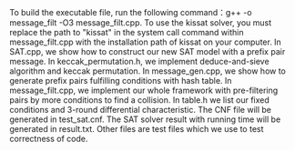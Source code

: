 To build the executable file, run the following command：g++ -o message_filt -O3 message_filt.cpp.
To use the kissat solver, you must replace the path to "kissat" in the system call command within message_filt.cpp with the installation path of kissat on your computer.
In SAT.cpp, we show how to construct our new SAT model with a prefix pair message.
In keccak_permutation.h, we implement deduce-and-sieve algorithm and keccak permutation.
In message_gen.cpp, we show how to generate prefix pairs fulfilling conditions with hash table.
In message_filt.cpp, we implement our whole framework with pre-filtering pairs by more conditions to find a collision.
In table.h we list our fixed conditions and 3-round differential characteristic.
The CNF file will be generated in test_sat.cnf.
The SAT solver result with running time will be generated in result.txt.
Other files are test files which we use to test correctness of code.
